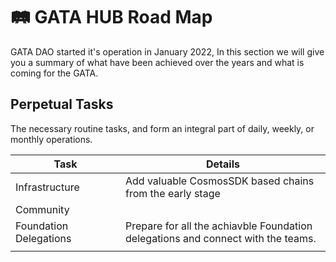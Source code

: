 # 🛤 GATA HUB Road Map

GATA DAO started it's operation in January 2022, In this section we will give you a summary of what have been achieved over the years and what is coming for the GATA.&#x20;

## Perpetual Tasks

The necessary routine tasks, and form an integral part of daily, weekly, or monthly operations.

<table><thead><tr><th width="160">Task</th><th>Details </th></tr></thead><tbody><tr><td>Infrastructure </td><td>Add valuable CosmosSDK based chains from the early stage </td></tr><tr><td>Community </td><td></td></tr><tr><td>Foundation Delegations </td><td>Prepare for all the achiavble Foundation delegations and connect with the teams. </td></tr><tr><td></td><td></td></tr></tbody></table>
